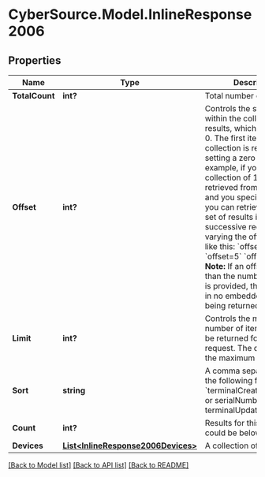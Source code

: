 # CyberSource.Model.InlineResponse2006
## Properties

Name | Type | Description | Notes
------------ | ------------- | ------------- | -------------
**TotalCount** | **int?** | Total number of results. | [optional] 
**Offset** | **int?** | Controls the starting point within the collection of results, which defaults to 0. The first item in the collection is retrieved by setting a zero offset.  For example, if you have a collection of 15 items to be retrieved from a resource and you specify limit&#x3D;5, you can retrieve the entire set of results in 3 successive requests by varying the offset value like this:  &#x60;offset&#x3D;0&#x60; &#x60;offset&#x3D;5&#x60; &#x60;offset&#x3D;10&#x60;  **Note:** If an offset larger than the number of results is provided, this will result in no embedded object being returned.  | [optional] 
**Limit** | **int?** | Controls the maximum number of items that may be returned for a single request. The default is 20, the maximum is 2500.  | [optional] 
**Sort** | **string** | A comma separated list of the following form:  &#x60;terminalCreationDate:desc or serialNumber or terminalUpdationDate&#x60;  | [optional] 
**Count** | **int?** | Results for this page, this could be below the limit. | [optional] 
**Devices** | [**List&lt;InlineResponse2006Devices&gt;**](InlineResponse2006Devices.md) | A collection of devices | [optional] 

[[Back to Model list]](../README.md#documentation-for-models) [[Back to API list]](../README.md#documentation-for-api-endpoints) [[Back to README]](../README.md)

